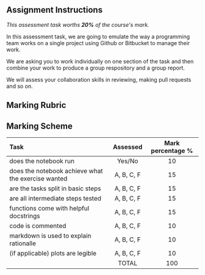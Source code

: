 ## Assignment Instructions

*This assessment task worths **20%** of the course's mark.*

In this assessment task, we are going to emulate the way a programming team works
on a single project using Github or Bitbucket to manage their work.

We are asking you to work individually on one section of the task and then combine
your work to produce a group respository and a group report.

We will assess your collaboration skills in reviewing, making pull requests and so on.

## Marking Rubric





## Marking Scheme

| Task | Assessed | Mark percentage %|
|:-------------- |:-----------:|:-----:|
| does the notebook run       | Yes/No | 10 |
| does the notebook achieve what the exercise wanted  | A, B, C, F | 15 |
| are the tasks split in basic steps          | A, B, C, F | 15 |
| are all intermediate steps tested          | A, B, C, F | 15 |
| functions come with helpful docstrings        | A, B, C, F | 15 |
| code is commented        | A, B, C, F | 10 |
| markdown is used to explain rationalle        | A, B, C, F | 10 |
| (if applicable) plots are legible       | A, B, C, F | 10 |
|                                         | TOTAL  | 100 |

